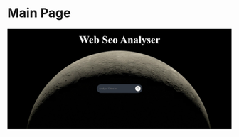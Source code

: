 # Main Page
![Main Page](https://github.com/emirhandev/Google-Web-Seo-Checker-/blob/main/pics/1.png)<br/>
